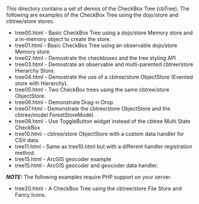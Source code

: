 This directory contains a set of demos of the CheckBox Tree (cbTree).
The following are examples of the CheckBox Tree using the dojo/store and cbtree/store
stores.

* tree00.html - Basic CheckBox Tree using a dojo/store Memory store and a in-memory object to create the store.
* tree01.html - Basic CheckBox Tree using an observable dojo/store Memory store.
* tree02.html - Demostrate the checkboxes and the tree styling API
* tree03.html - Demostrate an observable and multi-parented cbtree/store Hierarchy Store.
* tree04.html - Demostrate the use of a cbtree/store ObjectStore (Evented store with Hierarchy).
* tree05.html - Two CheckBox trees using the same cbtree/store ObjectStore.
* tree06.html - Demonstrate Drag-n-Drop.
* tree07.html - Demonstrate the cbtree/store ObjectStore and the cbtree/model ForestStoreModel.
* tree08.html - Use ToggleButton widget instead of the cbtree Multi State CheckBox
* tree10.html - cbtree/store ObjectStore with a custom data handler for CSV data.
* tree11.html - Same as tree10.html but with a different handler registration method.
* tree15.html - ArcGIS geocoder example
* tree15.html - ArcGIS geocoder and geocoder data handler.

***NOTE:*** The following examples require PHP support on your server.

* tree20.html - A CheckBox Tree using the cbtree/store File Store and Fancy Icons.
